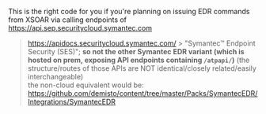 This is the right code for you if you're planning on issuing EDR commands from XSOAR via calling endpoints of https://api.sep.securitycloud.symantec.com
> https://apidocs.securitycloud.symantec.com/ > "Symantec™ Endpoint Security (SES)"; **so not the other Symantec EDR variant (which is hosted on prem, exposing API endpoints containing `/atpapi/`)** (the structure/routes of those APIs are NOT identical/closely related/easily interchangeable)  
the non-cloud equivalent would be: https://github.com/demisto/content/tree/master/Packs/SymantecEDR/Integrations/SymantecEDR
